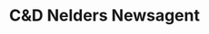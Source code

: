 ---
title: "C&D Nelders Newsagent"
url: /frinton-on-sea/candd-nelders-newsagent/
shop: newsagent
---